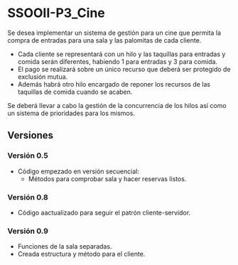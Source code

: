 # SSOOII-P3_Cine
Se desea implementar un sistema de gestión para un cine que permita la compra de entradas para una sala y las palomitas de cada cliente.
 - Cada cliente se representará con un hilo y las taquillas para entradas y comida serán diferentes, habiendo 1 para entradas y 3 para comida.
 - El pago se realizará sobre un único recurso que deberá ser protegido de exclusión mutua.
 - Además habrá otro hilo encargado de reponer los recursos de las taquillas de comida cuando se acaben.

Se deberá llevar a cabo la gestión de la concurrencia de los hilos así como un sistema de prioridades para los mismos.

## Versiones
### Versión 0.5
 - Código empezado en versión secuencial:
   - Métodos para comprobar sala y hacer reservas listos.
  
### Versión 0.8
 - Código aactualizado para seguir el patrón cliente-servidor.

### Versión 0.9
 - Funciones de la sala separadas.
 - Creada estructura y método para el cliente.
